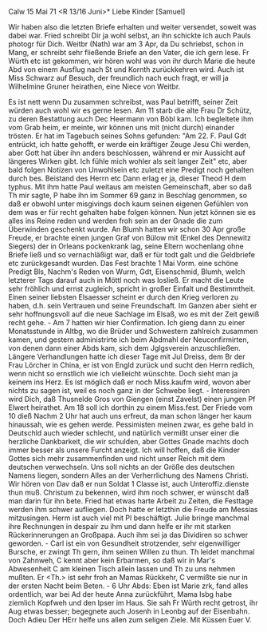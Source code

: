  Calw 15 Mai 71
 <R 13/16 Juni>*
Liebe Kinder [Samuel]

Wir haben also die letzten Briefe erhalten und weiter versendet, soweit was dabei war. Fried schreibt Dir ja wohl selbst, an ihn schickte ich auch Pauls photogr für Dich. Weitbr (Nath) war am 3 Apr, da Du schriebst, schon in Mang, er schreibt sehr fließende Briefe an den Vater, die ich gern lese. Fr Würth etc ist gekommen, wir hören wohl was von ihr durch Marie die heute Abd von einem Ausflug nach St und Kornth zurückkehren wird. Auch ist Miss Schwarz auf Besuch, der freundlich nach euch fragt, er will ja Wilhelmine Gruner heirathen, eine Niece von Weitbr.

Es ist nett wenn Du zusammen schreibst, was Paul betrifft, seiner Zeit würden auch wohl wir es gerne lesen. Am 11 starb die alte Frau Dr Schütz, zu deren Bestattung auch Dec Heermann von Böbl kam. Ich begleitete ihm vom Grab heim, er meinte, wir können uns mit (nicht durch) einander trösten. Er hat im Tagebuch seines Sohns gefunden: "Am 22. F. Paul Gdt entrückt, ich hatte gehofft, er werde ein kräftiger Zeuge Jesu Chi werden, aber Gott hat über ihn anders beschlossen, während er mir Aussicht auf längeres Wirken gibt. Ich fühle mich wohler als seit langer Zeit" etc, aber bald folgen Notizen von Unwohlsein etc zuletzt eine Predigt noch gehalten durch bes. Beistand des Herrn etc Dann erlag er ja, dieser Theod H dem typhus. Mit ihm hatte Paul weitaus am meisten Gemeinschaft, aber so daß Th mir sagte, P habe ihn im Sommer 69 ganz in Beschlag genommen, so daß er obwohl unter misgivings doch kaum seinen eigenen Gefühlen von dem was er für recht gehalten habe folgen können. Nun jetzt können sie es alles ins Reine reden und werden froh sein an der Gnade die zum Überwinden geschenkt wurde. 
An Blumh hatten wir schon 30 Apr große Freude, er brachte einen jungen Graf von Bülow mit (Enkel des Dennewitz Siegers) der in Orleans pockenkrank lag, seine Eltern wochenlang ohne Briefe ließ und so vernachläßigt war, daß er für todt galt und die Geldbriefe etc zurückgesandt wurden. Das Fest brachte 1 Mai Vorm. eine schöne Predigt Bls, Nachm's Reden von Wurm, Gdt, Eisenschmid, Blumh, welch letzterer Tags darauf auch in Möttl noch was losließ. Er macht die Leute sehr fröhlich und ernst zugleich, spricht in großer Einfalt und Bestimmtheit. Einen seiner liebsten Elsaesser scheint er durch den Krieg verloren zu haben, d.h. sein Vertrauen und seine Freundschaft. Im Ganzen aber sieht er sehr hoffnungsvoll auf die neue Sachlage im Elsaß, wo es mit der Zeit gewiß recht gehe. - Am 7 hatten wir hier Confirmation. Ich gieng dann zu einer Monatsstunde in Altbg, wo die Brüder und Schwestern zahlreich zusammen kamen, und gestern administrirte ich beim Abdmahl der Neuconfirmirten, von denen dann einer Abds kam, sich dem Jglgsverein anzuschließen. Längere Verhandlungen hatte ich dieser Tage mit Jul Dreiss, dem Br der Frau Lörcher in China, er ist von Engld zurück und sucht den Herrn redlich, wenn nicht so ernstlich wie ich vielleicht wünschte. Doch sieht man ja keinem ins Herz. Es ist möglich daß er noch Miss.kaufm wird, wovon aber nichts zu sagen ist, weil es noch ganz in der Schwebe liegt. - Interessiren wird Dich, daß Thusnelde Gros von Giengen (einst Zavelst) einen jungen Pf Elwert heirathet. Am 18 soll ich dorthin zu einem Miss.fest. 
Der Friede vom 10 dieß Nachm 2 Uhr hat auch uns erfreut, da man schon länger her kaum hinaussah, wie es gehen werde. Pessimisten meinen zwar, es gehe bald in Deutschld auch wieder schlecht, und natürlich vermißt unser einer die herzliche Dankbarkeit, die wir schulden, aber Gottes Gnade machts doch immer besser als unsere Furcht anzeigt. Ich will hoffen, daß die Kinder Gottes sich mehr zusammenfinden und nicht unser Reich mit dem deutschen verwechseln. Uns soll nichts an der Größe des deutschen Namens liegen, sondern Alles an der Verherrlichung des Namens Christi. Wir hören von Dav daß er nun Soldat 1 Classe ist, auch Unteroffiz.dienste thun muß. Christum zu bekennen, wird ihm noch schwer, er wünscht daß man darin für ihn bete. Fried hat etwas harte Arbeit zu Zeiten, die Festtage werden ihm schwer aufliegen. Doch hatte er letzthin die Freude am Messias mitzusingen. Herm ist auch viel mit Pl beschäftigt. Julie bringe manchmal ihre Rechnungen in despair zu ihm und dann helfe er ihr mit starken Rückerinnerungen an Großpapa. Auch ihm sei ja das Dividiren so schwer geworden. - Carl ist ein von Gesundheit strotzender, sehr eigenwilliger Bursche, er zwingt Th gern, ihm seinen Willen zu thun. Th leidet manchmal von Zahnweh, C kennt aber kein Erbarmen, so daß wir in Mar's Abwesenheit C am kleinen Tisch allein lassen und Th zu uns nehmen mußten. Er <Th.> ist sehr froh an Mamas Rückkehr, C vermißte sie nur in der ersten Nacht beim Beten. - 6 Uhr Abds: Eben ist Marie zrk, fand alles ordentlich, war bei Ad der heute Anna zurückführt, Mama Isbg habe ziemlich Kopfweh und den Ipser im Haus. Sie sah Fr Würth recht getrost, ihr Aug etwas besser; begegnete auch Josenh in Leonbg auf der Eisenbahn. Doch Adieu Der HErr helfe uns allen zum seligen Ziele. Mit Küssen  Euer V.
